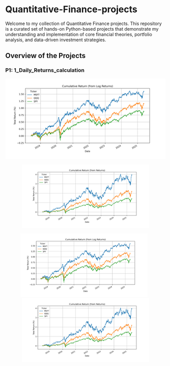 # Quantitative-Finance-projects
Welcome to my collection of Quantitative Finance projects. This repository is a curated set of hands-on Python-based projects that demonstrate my understanding and implementation of core financial theories, portfolio analysis, and data-driven investment strategies.

## Overview of the Projects
### P1: 1_Daily_Returns_calculation

![Cumulative Log Return](Figures/cumulative_log_return.png)

<p align="center">
  <img src="Figures/cumulative_simple_return.png" alt="Cumulative Simple Return" title="Cumulative Simple Return" width="400"/>
</p>

<p align="center">
  <img src="Figures/cumulative_log_return.png" alt="Cumulative Log Return" title="Cumulative Log Return" width="400" style="display:inline-block; margin-right:10px;"/>
  <img src="Figures/cumulative_simple_return.png" alt="Cumulative Simple Return" title="Cumulative Simple Return" width="400" style="display:inline-block;"/>
</p>
